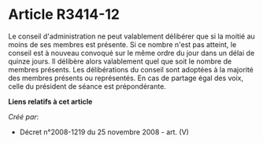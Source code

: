 # Article R3414-12

Le conseil d'administration ne peut valablement délibérer que si la moitié au moins de ses membres est présente. Si ce nombre
n'est pas atteint, le conseil est à nouveau convoqué sur le même ordre du jour dans un délai de quinze jours. Il délibère
alors valablement quel que soit le nombre de membres présents. Les délibérations du conseil sont adoptées à la majorité des
membres présents ou représentés. En cas de partage égal des voix, celle du président de séance est prépondérante.

**Liens relatifs à cet article**

_Créé par_:

  - Décret n°2008-1219 du 25 novembre 2008 - art. (V)
